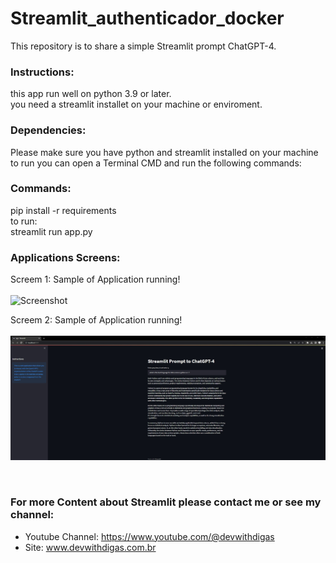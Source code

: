 # Streamlit_authenticador_docker
This repository is to share a simple Streamlit prompt ChatGPT-4.  <br >


### Instructions: <br >
this app run well on python 3.9 or later.<br >
you need a streamlit installet on your machine or enviroment.<br >

### Dependencies: <br >
Please make sure you have python and streamlit installed on your machine<br >
to run you can open a Terminal CMD and run the following commands:<br >

### Commands:
pip install -r requirements<br >
to run:<br >
streamlit run app.py<br >

### Applications Screens:<br >

Screem 1: Sample of Application running!  <br ><br >
![Screenshot](frontend2.jpg)<br >

Screem 2: Sample of Application running! <br ><br >
![Screenshot](frontend1.jpg)

 <br >
 
 ### For more Content about Streamlit please contact me or see my channel:
- Youtube Channel: https://www.youtube.com/@devwithdigas <br >
- Site: www.devwithdigas.com.br <br >
